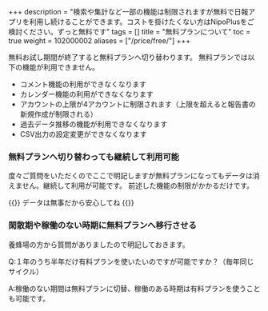 +++
description = "検索や集計など一部の機能は制限されますが無料で日報アプリを利用し続けることができます。コストを掛けたくない方はNipoPlusをご検討ください。ずっと無料です"
tags = []
title = "無料プランについて"
toc = true
weight = 102000002
aliases = ["/price/free/"]
+++

無料お試し期間が終了すると無料プランへ切り替わります。
無料プランでは以下の機能が利用できません。

- コメント機能の利用ができなくなります
- カレンダー機能の利用ができなくなります
- アカウントの上限が4アカウントに制限されます（上限を超えると報告書の新規作成が制限される）
- 過去データ推移の機能が利用できなくなります
- CSV出力の設定変更ができなくなります

### 無料プランへ切り替わっても継続して利用可能

度々ご質問をいただくのでここで明記しますが無料プランになってもデータは消えません。継続して利用が可能です。
前述した機能の制限がかかるだけです。

{{<alice pos="right" icon="shield">}}
データは無事だから安心してね
{{</alice>}}

### 閑散期や稼働のない時期に無料プランへ移行させる

養蜂場の方から質問がありましたので明記しておきます。

Q:１年のうち半年だけ有料プランを使いたいのですが可能ですか？（毎年同じサイクル）

A:稼働のない期間は無料プランに切替、稼働のある時期は有料プランを使うことも可能です。
